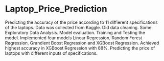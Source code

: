 # Laptop_Price_Prediction
Predicting the accuracy of the price according to 11 diffierent specifications of the laptops.
Data was collected from Kaggle.
Did data cleaning.
Some Exploratory Data Analysis.
Model evaluation.
Training and Testing the model.
Implemented four models Linear Regression, Random Forest Regression, Grandient Boost Regression and XGBoost Regression.
Achieved highest accuracy in XGBoost Regression with 88%.
Predicting the price of laptops with different inputs of specifications.
